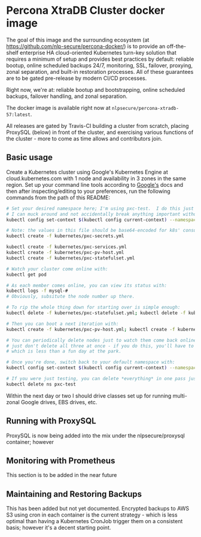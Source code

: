 Percona XtraDB Cluster docker image
===================================

The goal of this image and the surrounding ecosystem (at https://github.com/nlp-secure/percona-docker/) is to provide an off-the-shelf enterprise HA cloud-oriented Kubernetes turn-key solution that requires a minimum of setup and provides best practices by default: reliable bootup, online scheduled backups 24/7, monitoring, SSL, failover, proxying, zonal separation, and built-in restoration processes.  All of these guarantees are to be gated pre-release by modern CI/CD processes.

Right now, we're at: reliable bootup and bootstrapping, online scheduled backups, failover handling, and zonal separation.

The docker image is available right now at `nlpsecure/percona-xtradb-57:latest`.

All releases are gated by Travis-CI building a cluster from scratch, placing ProxySQL (below) in front of the cluster, and exercising various functions of the cluster - more to come as time allows and contributors join.

Basic usage
-----------

Create a Kubernetes cluster using Google's Kubernetes Engine at cloud.kubernetes.com with 1 node and availability in 3 zones in the same region.  Set up your command line tools according to [Google's](https://cloud.google.com/kubernetes-engine/docs/quickstart) docs and then after inspecting/editing to your preferences, run the following commands from the path of this README:

```bash
# Set your desired namespace here; I'm using pxc-test.  I do this just so that
# I can muck around and not accidentally break anything important without *really* trying.
kubectl config set-context $(kubectl config current-context) --namespace=pxc-test

# Note: the values in this file should be base64-encoded for k8s' consumption :)
kubectl create -f kubernetes/pxc-secrets.yml

kubectl create -f kubernetes/pxc-services.yml
kubectl create -f kubernetes/pxc-pv-host.yml
kubectl create -f kubernetes/pxc-statefulset.yml

# Watch your cluster come online with:
kubectl get pod

# As each member comes online, you can view its status with:
kubectl logs -f mysql-#
# Obviously, subsitute the node number up there.

# To rip the whole thing down for starting over is simple enough:
kubectl delete -f kubernetes/pxc-statefulset.yml; kubectl delete -f kubernetes/pxc-pv-host.yml; kubectl delete pvc --all

# Then you can boot a next iteration with:
kubectl create -f kubernetes/pxc-pv-host.yml; kubectl create -f kubernetes/pxc-statefulset.yml

# You can periodically delete nodes just to watch them come back online if you like;
# just don't delete all three at once - if you do this, you'll have to bootstrap,
# which is less than a fun day at the park.

# Once you're done, switch back to your default namespace with:
kubectl config set-context $(kubectl config current-context) --namespace=default

# If you were just testing, you can delete *everything* in one pass just by deleting the namespace:
kubectl delete ns pxc-test
```

Within the next day or two I should drive classes set up for running multi-zonal Google drives, EBS drives, etc.

Running with ProxySQL
---------------------

ProxySQL is now being added into the mix under the nlpsecure/proxysql container; however 

Monitoring with Prometheus
---------------------------

This section is to be added in the near future


Maintaining and Restoring Backups
---------------------------------

This has been added but not yet documented.  Encrypted backups to AWS S3 using cron in each container is the current strategy - which is less optimal than having a Kubernetes CronJob trigger them on a consistent basis; however it's a decent starting point.